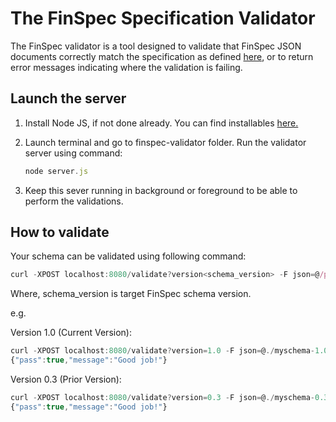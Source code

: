 # The FinSpec Specification Validator

The FinSpec validator is a tool designed to validate that FinSpec JSON documents correctly match the specification as defined [here](http//finspec.io), or to return error messages indicating where the validation is failing.

## Launch the server

1. Install Node JS, if not done already. You can find installables [here.](https://nodejs.org/en/download/)

2. Launch terminal and go to finspec-validator folder. Run the validator server using command:

   ```js
   node server.js
   ```
   
3. Keep this sever running in background or foreground to be able to perform the validations.

## How to validate

Your schema can be validated using following command:

```js   
curl -XPOST localhost:8080/validate?version<schema_version> -F json=@/path/to/finspec.json
```
   
Where,
	schema_version is target FinSpec schema version.

e.g.
   
   Version 1.0 (Current Version):
   ```js
   curl -XPOST localhost:8080/validate?version=1.0 -F json=@./myschema-1.0.json 
   {"pass":true,"message":"Good job!"}
   ```
   Version 0.3 (Prior Version):
   ```js
   curl -XPOST localhost:8080/validate?version=0.3 -F json=@./myschema-0.3.json 
   {"pass":true,"message":"Good job!"}
   ```
